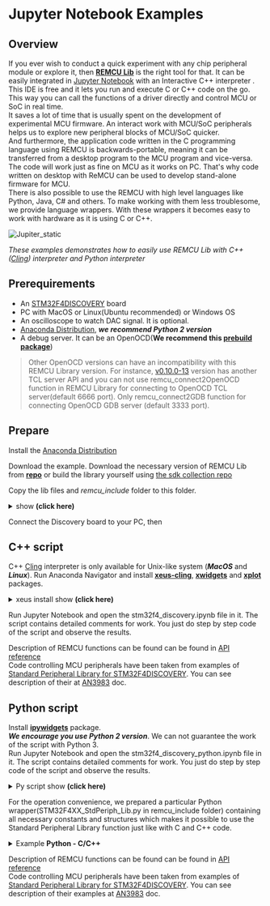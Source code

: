 # Jupyter Notebook Examples

## Overview
If you ever wish to conduct a quick experiment with any chip peripheral module or explore it, then [**REMCU Lib**](https://remotemcu.com/) is the right tool for that. It can be easily integrated in [Jupyter Notebook](https://jupyter.org/) with an Interactive C++ interpreter . This IDE is free and it lets you run and execute C or C++ code on the go. This way you can call the functions of a driver directly and control MCU or SoC in real time.  
It saves a lot of time that is usually spent on the development of experimental MCU firmware. An interact work with MCU/SoC peripherals helps us to explore new peripheral blocks of MCU/SoC quicker.  
And furthermore, the application code written in the C programming language using REMCU is backwards-portable, meaning it can be transferred from a desktop program to the MCU program and vice-versa. The code will work just as fine on MCU as it works on PC. That's why code written on desktop with ReMCU can be used to develop stand-alone firmware for MCU.  
There is also possible to use the REMCU with high level languages like Python, Java, C# and others.  To make working with them less troublesome, we provide language wrappers. With these wrappers it becomes easy to work with hardware as it is using C or C++.

![Jupiter_static](img/Jupiter_static.png)

*These examples demonstrates how to easily use REMCU Lib with C++ ([Cling](https://github.com/root-project/cling)) interpreter and Python interpreter*


## Prerequirements
  * An [STM32F4DISCOVERY](https://www.st.com/en/evaluation-tools/stm32f4discovery.html) board
  * PC with MacOS or Linux(Ubuntu recommended) or Windows OS
  * An oscilloscope to watch DAC signal. It is optional.
  * [Anaconda Distribution](https://www.anaconda.com/distribution/), ***we recommend Python 2 version***
  * A debug server. It can be an OpenOCD(**We recommend this [prebuild package](https://github.com/ilg-archived/openocd/releases/tag/v0.10.0-12-20190422)**)
>Other OpenOCD versions can have an incompatibility with this REMCU Library version. For instance, [v0.10.0-13](https://github.com/xpack-dev-tools/openocd-xpack/releases/tag/v0.10.0-13) version has another TCL server API and you can not use remcu_connect2OpenOCD function in REMCU Library for connecting to OpenOCD TCL server(default 6666 port). Only remcu_connect2GDB function for connecting OpenOCD GDB server (default 3333 port).

## Prepare

Install the [Anaconda Distribution](https://www.anaconda.com/distribution/) 

Download the example. Download the necessary version of REMCU Lib from [**repo**](https://github.com/remotemcu/prebuilt_libraries/tree/master/STM32/STM32F4/STM32F4XX-StdPeriph_Lib-V1.1.0-01) or build the library yourself using [the sdk collection repo ](https://github.com/remotemcu/remcu-chip-sdks) 

Copy the lib files and *remcu_include* folder to this folder.
<details>
  <summary>show <b>(click here)</b></summary>
  
![extract.png](img/extract.png)
</details>

Connect the Discovery board to your PC, then

## C++ script
C++ [Cling](https://github.com/root-project/cling) interpreter is only available for Unix-like system (***MacOS*** and ***Linux***). Run Anaconda Navigator and install [**xeus-cling**](https://github.com/jupyter-xeus/xeus-cling), [**xwidgets**](https://github.com/jupyter-xeus/xwidgets) and [**xplot**](https://github.com/QuantStack/xplot) packages.  
<details>
  <summary>xeus install show
<b>(click here) </b></summary>

![](img/xeus.png)
![](img/xwidgets.png)
![](img/xplot.png)
</details>

Run Jupyter Notebook and open the stm32f4_discovery.ipynb file in it. The script contains detailed comments for work. You just do step by step code of the script and observe the results.  


Description of REMCU functions can be found can be found in [API reference](https://remotemcu.com/api-v1-0)  
Code controlling MCU peripherals have been taken from examples of [Standard Peripheral Library for STM32F4DISCOVERY](https://www.st.com/content/st_com/en/products/embedded-software/mcu-mpu-embedded-software/stm32-embedded-software/stm32-standard-peripheral-library-expansion/stsw-stm32068.html#overview). You can see description of their at [AN3983](https://www.st.com/content/ccc/resource/technical/document/application_note/f1/6d/73/bb/50/a5/47/17/DM00038796.pdf/files/DM00038796.pdf/jcr:content/translations/en.DM00038796.pdf) doc.


## Python script
Install [**ipywidgets**](https://ipywidgets.readthedocs.io/en/stable/user_install.html) package.  
***We encourage you use Python 2 version***. We can not guarantee the work of the script with Python 3.  
Run Jupyter Notebook and open the stm32f4_discovery_python.ipynb file in it. The script contains detailed comments for work. You just do step by step code of the script and observe the results.  
<details>
  <summary> Py script show
<b>(click here) </b></summary>

![slider_f4d](img/py_demo.gif)
</details>

For the operation convenience, we prepared a particular Python wrapper(STM32F4XX_StdPeriph_Lib.py in remcu_include folder) containing all necessary constants and structures which makes it possible to use the Standard Peripheral Library function just like with C and C++ code.  
<details>
  <summary>Example <b>Python - C/C++</b></summary>
  
![diff](../../img/diff.png)
</details>

Description of REMCU functions can be found can be found in [API reference](https://remotemcu.com/api-v1-0)  
Code controlling MCU peripherals have been taken from examples of [Standard Peripheral Library for STM32F4DISCOVERY](https://www.st.com/content/st_com/en/products/embedded-software/mcu-mpu-embedded-software/stm32-embedded-software/stm32-standard-peripheral-library-expansion/stsw-stm32068.html#overview). You can see description of their examples at [AN3983](https://www.st.com/content/ccc/resource/technical/document/application_note/f1/6d/73/bb/50/a5/47/17/DM00038796.pdf/files/DM00038796.pdf/jcr:content/translations/en.DM00038796.pdf) doc.
























